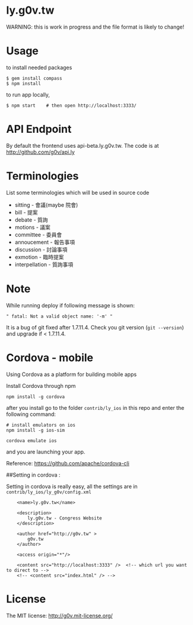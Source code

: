 ly.g0v.tw
=========

WARNING: this is work in progress and the file format is likely to change!

# Usage

to install needed packages

    $ gem install compass
    $ npm install

to run app locally,

    $ npm start    # then open http://localhost:3333/

# API Endpoint

By default the frontend uses api-beta.ly.g0v.tw.  The code is at http://github.com/g0v/api.ly

# Terminologies

List some terminologies which will be used in source code

* sitting - 會議(maybe 院會)
* bill - 提案
* debate - 質詢
* motions - 議案
* committee - 委員會
* annoucement - 報告事項
* discussion - 討論事項
* exmotion - 臨時提案
* interpellation - 質詢事項

# Note

While running deploy if following message is shown:

    " fatal: Not a valid object name: '-m' "

It is a bug of git fixed after 1.7.11.4. Check you git version (`git --version`) and upgrade if < 1.7.11.4.

# Cordova - mobile

Using Cordova as a platform for building mobile apps

Install Cordova through npm

```
npm install -g cordova
```

after you install go to the folder `contrib/ly_ios` in this repo and enter the following command:


```
# install emulators on ios
npm install -g ios-sim                                      

cordova emulate ios
```

and you are launching your app.

Reference: https://github.com/apache/cordova-cli

##Setting in cordova :

Setting in cordova is really easy, all the settings are in `contrib/ly_ios/ly_g0v/config.xml`

```
    <name>ly.g0v.tw</name>

    <description>
        ly.g0v.tw - Congress Website
    </description>

    <author href="http://g0v.tw" >
        g0v.tw
    </author>

    <access origin="*"/>

    <content src="http://localhost:3333" />  <!-- which url you want to direct to -->
    <!-- <content src="index.html" /> -->

```

# License

The MIT license: http://g0v.mit-license.org/
